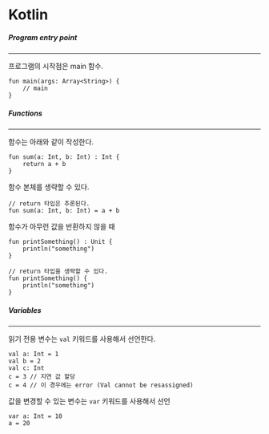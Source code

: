 # Kotlin



##### Program entry point

---

프로그램의 시작점은 main 함수.

```
fun main(args: Array<String>) {
	// main
}
```



##### Functions

---

함수는 아래와 같이 작성한다.

```
fun sum(a: Int, b: Int) : Int {
	return a + b
}
```



함수 본체를 생략할 수 있다.

```
// return 타입은 추론된다.
fun sum(a: Int, b: Int) = a + b
```



함수가 아무런 값을 반환하지 않을 때

```
fun printSomething() : Unit {
	println("something")
}

// return 타입을 생략할 수 있다.
fun printSomething() {
	println("something")
}
```



##### Variables

---

읽기 전용 변수는 `val` 키워드를 사용해서 선언한다.

```
val a: Int = 1
val b = 2
val c: Int
c = 3 // 지연 값 할당
c = 4 // 이 경우에는 error (Val cannot be resassigned)
```



값을 변경할 수 있는 변수는 `var` 키워드를 사용해서 선언

```
var a: Int = 10
a = 20
```

